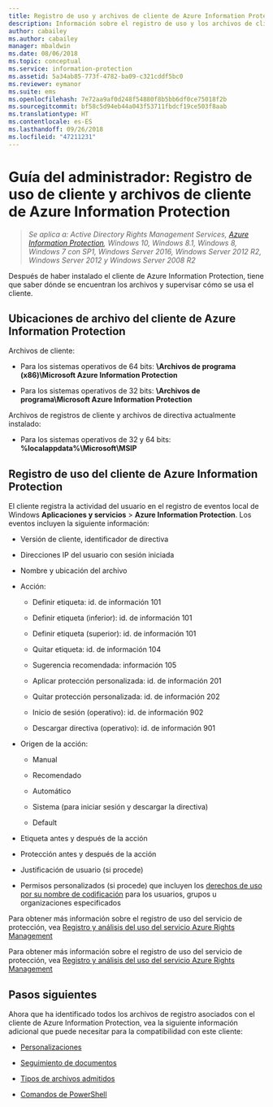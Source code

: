 ```yaml
---
title: Registro de uso y archivos de cliente de Azure Information Protection
description: Información sobre el registro de uso y los archivos de cliente de cliente de Azure Information Protection para Windows.
author: cabailey
ms.author: cabailey
manager: mbaldwin
ms.date: 08/06/2018
ms.topic: conceptual
ms.service: information-protection
ms.assetid: 5a34ab85-773f-4782-ba09-c321cddf5bc0
ms.reviewer: eymanor
ms.suite: ems
ms.openlocfilehash: 7e72aa9af0d248f54880f8b5bb6df0ce75018f2b
ms.sourcegitcommit: bf58c5d94eb44a043f53711fbdcf19ce503f8aab
ms.translationtype: HT
ms.contentlocale: es-ES
ms.lasthandoff: 09/26/2018
ms.locfileid: "47211231"
---
```

# <a name="admin-guide-azure-information-protection-client-files-and-client-usage-logging"></a>Guía del administrador: Registro de uso de cliente y archivos de cliente de Azure Information Protection

>*Se aplica a: Active Directory Rights Management Services, [Azure Information Protection](https://azure.microsoft.com/pricing/details/information-protection), Windows 10, Windows 8.1, Windows 8, Windows 7 con SP1, Windows Server 2016, Windows Server 2012 R2, Windows Server 2012 y Windows Server 2008 R2*

Después de haber instalado el cliente de Azure Information Protection, tiene que saber dónde se encuentran los archivos y supervisar cómo se usa el cliente.

## <a name="file-locations-for-the-azure-information-protection-client"></a>Ubicaciones de archivo del cliente de Azure Information Protection

Archivos de cliente:   

- Para los sistemas operativos de 64 bits: **\Archivos de programa (x86)\Microsoft Azure Information Protection**

- Para los sistemas operativos de 32 bits: **\Archivos de programa\Microsoft Azure Information Protection**

Archivos de registros de cliente y archivos de directiva actualmente instalado:

- Para los sistemas operativos de 32 y 64 bits: **%localappdata%\Microsoft\MSIP**

## <a name="usage-logging-for-the-azure-information-protection-client"></a>Registro de uso del cliente de Azure Information Protection

El cliente registra la actividad del usuario en el registro de eventos local de Windows **Aplicaciones y servicios** > **Azure Information Protection**. Los eventos incluyen la siguiente información:

- Versión de cliente, identificador de directiva

- Direcciones IP del usuario con sesión iniciada

- Nombre y ubicación del archivo

- Acción:

    - Definir etiqueta: id. de información 101
    
    - Definir etiqueta (inferior): id. de información 101
    
    - Definir etiqueta (superior): id. de información 101
    
    - Quitar etiqueta: id. de información 104
   
    - Sugerencia recomendada: información 105
    
    - Aplicar protección personalizada: id. de información 201
    
    - Quitar protección personalizada: id. de información 202
    
    - Inicio de sesión (operativo): id. de información 902
    
    - Descargar directiva (operativo): id. de información 901
    
- Origen de la acción:
    
    - Manual 
    
    - Recomendado
    
    - Automático  
    
    - Sistema (para iniciar sesión y descargar la directiva)
    
    - Default
    
- Etiqueta antes y después de la acción 
    
- Protección antes y después de la acción
    
- Justificación de usuario (si procede)

- Permisos personalizados (si procede) que incluyen los [derechos de uso por su nombre de codificación](../configure-usage-rights.md#usage-rights-and-descriptions) para los usuarios, grupos u organizaciones especificados
    
Para obtener más información sobre el registro de uso del servicio de protección, vea [Registro y análisis del uso del servicio Azure Rights Management](../log-analyze-usage.md)

Para obtener más información sobre el registro de uso del servicio de protección, vea [Registro y análisis del uso del servicio Azure Rights Management](../log-analyze-usage.md)

## <a name="next-steps"></a>Pasos siguientes
Ahora que ha identificado todos los archivos de registro asociados con el cliente de Azure Information Protection, vea la siguiente información adicional que puede necesitar para la compatibilidad con este cliente:

- [Personalizaciones](client-admin-guide-customizations.md)

- [Seguimiento de documentos](client-admin-guide-document-tracking.md)

- [Tipos de archivos admitidos](client-admin-guide-file-types.md)

- [Comandos de PowerShell](client-admin-guide-powershell.md)

